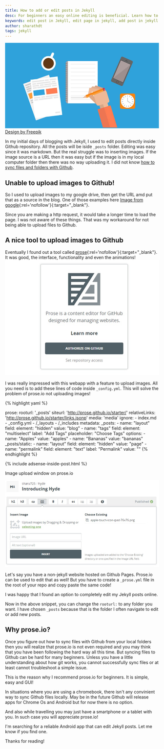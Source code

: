 ```yaml
---
title: How to add or edit posts in Jekyll
desc: For beginners an easy online editing is beneficial. Learn how to add posts, edit posts and other Jekyll files online through prose.io in this tutorial. Also find out how to upload images using prose.io!
keywords: edit post in Jekyll, edit page in jekyll, add post in jekyll
author: sharathdt
tags: jekyll
---
```


<img alt="Creating pages in Jekyll" title="Make a new html page in Jekyll" itemprop="thumbnailUrl" src="/images/how-to-edit-add-posts-in-jekyll.jpg">
<a rel="nofollow" target="_blank" href="http://www.freepik.com/free-vector/office-banners_800177.htm">Design by Freepik</a>

In my initial days of blogging with Jekyll, I used to edit posts directly inside Github repository. All the posts will be iside ```_posts``` folder. Editing was easy since it was markdown. But the real struggle was to inserting images. If the image source is a URL then it was easy but if the image is in my local computer folder then there was no way uploading it. I did not know [how to sync files and folders with Github](http://blog.webjeda.com/how-to-sync-files-folders-with-github).

## Unable to upload images to Github!
So I used to upload images to my google drive, then get the URL amd put that as a source in the blog. One of those examples here
[Image from google](https://lh3.googleusercontent.com/-j3S-KX7DwQ0/VDi4p2xTzVI/AAAAAAAAAGo/_PP4-udRS4c/s550-no/moto-hint-story-pairit-us.jpg){:rel='nofollow'}{:target="_blank"}.

Since you are making a http request, it would take a longer time to load the page. I was not aware of these things. That was my workaround for not being able to upload files to Github.


## A nice tool to upload images to Github
Eventually I found out a tool called [prose](http://prose.io){:rel='nofollow'}{:target="_blank"}. It was good, the interface, functionality and even the animations!
![Prose.io jekyll editor screenshot](/images/how-to-use-prose-io-with-jekyll.jpg)

I was really impressed with this webapp with a feature to upload images. All you need is to add these lines of code inside ```_config.yml```. This will solve the problem of prose.io not uploading images!

{% highlight yaml %}

prose:
  rooturl: '_posts'
  siteurl: 'http://prose.github.io/starter/'
  relativeLinks: 'http://prose.github.io/starter/links.jsonp'
  media: 'media'
  ignore:
    - index.md
    - _config.yml
    - /_layouts
    - /_includes
  metadata:
    _posts:
      - name: "layout"
        field:
          element: "hidden"
          value: "blog"
      - name: "tags"
        field:
          element: "multiselect"
          label: "Add Tags"
          placeholder: "Choose Tags"
          options:
            - name: "Apples"
              value: "apples"
            - name: "Bananas"
              value: "bananas"
    _posts/static:
      - name: "layout"
        field:
          element: "hidden"
          value: "page"
      - name: "permalink"
        field:
          element: "text"
          label: "Permalink"
          value: ""
{% endhighlight %}

{% include adsense-inside-post.html %}

Image upload window on prose.io

![Upload images to github using prose](/images/upload-image-to-github-using-prose.jpg)

Let's say you have a non-jekyll website hosted on Github Pages. Prose.io can be used to edit that as well! But you have to create a ```_prose.yml``` file in the root of your repo and copy paste the same code!

I was happy that I found an option to completely edit my Jekyll posts online. 

Now in the above snippet, you can change the ```rooturl:``` to any folder you want. I have chosen ```_posts``` because that is the folder I often navigate to edit or add new posts.

## Why prose.io?
Once you figure out how to sync files with Github from your local folders then you will realize that prose.io is not even required and you may think that you have been following the hard way all this time. But syncing files to Github can be hard for many beginners. Unless you have a little understanding about how git works, you cannot successfully sync files or at least cannot troubleshoot a simple issue.

This is the reason why I recommend prose.io for beginners. It is simple, easy and GUI!

In situations where you are using a chromebook, there isn't any convinient way to sync Github files locally. May be in the future Github will release apps for Chrome Os and Android but for now there is no option. 

And also while travelling you may just have a smartphone or a tablet with you. In such case you will appreciate prose.io!

I'm searching for a reliable Android app that can edit Jekyll posts. Let me know if you find one.

Thanks for reading!